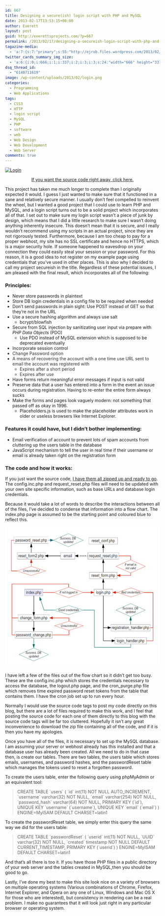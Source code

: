 ```yaml
---
id: 667
title: Designing a secure(ish) login script with PHP and MySQL
date: 2013-02-17T13:53:15+00:00
author: Everett
layout: post
guid: http://everettsprojects.com/?p=667
permalink: /2013/02/17/designing-a-secureish-login-script-with-php-and-mysql/
tagazine-media:
  - 'a:7:{s:7:"primary";s:55:"http://ejrob.files.wordpress.com/2013/02/flowchart3.png";s:6:"images";a:3:{s:50:"http://ejrob.files.wordpress.com/2013/02/login.png";a:6:{s:8:"file_url";s:50:"http://ejrob.files.wordpress.com/2013/02/login.png";s:5:"width";i:666;s:6:"height";i:337;s:4:"type";s:5:"image";s:4:"area";i:224442;s:9:"file_path";b:0;}s:55:"http://ejrob.files.wordpress.com/2013/02/flowchart3.png";a:6:{s:8:"file_url";s:55:"http://ejrob.files.wordpress.com/2013/02/flowchart3.png";s:5:"width";i:1056;s:6:"height";i:816;s:4:"type";s:5:"image";s:4:"area";i:861696;s:9:"file_path";b:0;}s:63:"http://ejrob.files.wordpress.com/2013/02/flowchart-coloured.png";a:6:{s:8:"file_url";s:63:"http://ejrob.files.wordpress.com/2013/02/flowchart-coloured.png";s:5:"width";i:1056;s:6:"height";i:816;s:4:"type";s:5:"image";s:4:"area";i:861696;s:9:"file_path";b:0;}}s:6:"videos";a:0:{}s:11:"image_count";i:3;s:6:"author";s:8:"15236702";s:7:"blog_id";s:8:"14753287";s:9:"mod_stamp";s:19:"2013-02-17 22:14:27";}'
twitter_cards_summary_img_size:
  - 'a:6:{i:0;i:666;i:1;i:337;i:2;i:3;i:3;s:24:"width="666" height="337"";s:4:"bits";i:8;s:4:"mime";s:9:"image/png";}'
dsq_thread_id:
  - "6140711619"
image: /wp-content/uploads/2013/02/login.png
categories:
  - Programming
  - Web Applications
tags:
  - CSS3
  - HTTP
  - login script
  - MySQL
  - PHP
  - software
  - web
  - Web Design
  - Web Development
  - Web Server
comments: true
---
```

[<img class="aligncenter size-large wp-image-788" alt="Login" src="/wp-content/uploads/2013/02/login.png?w=594" width="594" height="300" srcset="/wp-content/uploads/2013/02/login.png 666w, /wp-content/uploads/2013/02/login-300x151.png 300w" sizes="(max-width: 594px) 100vw, 594px" />](/wp-content/uploads/2013/02/login.png)

<p style="text-align:center;">
  <a href="/phplogin/phpLogin.zip">If you want the source code right away, click here.</a>
</p>

This project has taken me much longer to complete than I originally expected it would. I guess I just wanted to make sure that it functioned in a sane and relatively secure manner. I usually don&#8217;t feel compelled to reinvent the wheel, but I wanted a good project that I could use to learn PHP and MySQL, and a login script turns out to be a solid project which incorporates all of that. I set out to make sure my login script wasn&#8217;t a piece of junk by design, which means that I did a little research to make sure I wasn&#8217;t doing anything inherently insecure. This doesn&#8217;t mean that it is secure, and I really wouldn&#8217;t recommend using my scripts in an actual project, since they are not rigorously tested. Furthermore, because I am too cheap to pay for a proper webhost, my site has no SSL certificate and hence no HTTPS, which is a major security hole. If someone happened to eavesdrop on your connection they could easily steal your session or your password. For this reason, it is a good idea to not register on my example page using credentials that you&#8217;ve used in other places. This is also why I decided to call my project secureish in the title. Regardless of these potential issues, I am pleased with the final result, which incorporates all of the following:

### Principles:

  * <span style="line-height:13px;">Never store passwords in plaintext</span>
  * Store DB login credentials in a config file to be required when needed
  * Don&#8217;t send passwords in plain sight: Use POST instead of GET so that they&#8217;re not in the URL
  * Use a secure hashing algorithm and always use salt
      * bcrypt/blowfish
  * Secure from SQL injection by sanitizating user input via prepare with _PHP Data Objects_ (PDO)
      * Use PDO instead of MySQL extension which is supposed to be deprecated eventually
  * Incorporate session control
  * <span style="color:#333333;">Change Password option</span>
  * <span style="color:#333333;">A means of recovering the account with a one time use URL sent to email the account was registered with</span>
      * <span style="color:#333333;">Expires after a short period</span>
      * <span style="color:#333333;">Expires after use</span>
  * Have forms return meaningful error messages if input is not valid
  * Preserve data that a user has entered into a form in the event an issue occurs during registration. Having to re-enter the entire form always sucks
  * Make the forms and pages look vaguely modern: not something that passed off as okay in 1996.
      * Placeholders.js is used to make the placeholder attributes work in older or useless browsers like Internet Explorer.

### Features it could have, but I didn&#8217;t bother implementing:

  * <span style="line-height:13px;">Email verification of account to prevent lots of spam accounts from cluttering up the users table in the database</span>
  * JavaScript mechanism to tell the user in real time if their username or email is already taken right on the registration form

### The code and how it works:

If you just want the source code, [I have them all zipped up and ready to go](/phplogin/phpLogin.zip). The config.inc.php and request_reset.php files will need to be updated with your own site specific information, such as base URLs and database login credentials.

Because it would take a lot of words to describe the interactions between all of the files, I&#8217;ve decided to condense that information into a flow chart. The index.php page is assumed to be the starting point and coloured blue to reflect this.

[<img class="aligncenter size-large wp-image-807" alt="flowchart" src="/wp-content/uploads/2013/02/flowchart-coloured.png?w=594" width="594" height="459" />](/wp-content/uploads/2013/02/flowchart-coloured.png)

I have left a few of the files out of the flow chart so it didn&#8217;t get too busy. These are the config.inc.php which stores the credentials necessary to access the database, the logout.php page, and the cron_purge.php file which removes time expired password reset tokens from the table that contains them. I have the cron job set up to run every hour.

Normally I would use the source code tags to post my code directly on this blog, but there are a lot of files required to make this work, and I feel that posting the source code for each one of them directly to this blog with the source code tags will be far too cluttered. Hopefully it isn&#8217;t any great inconvenience to download the zip file containing all of the code, and if it is then you have my apologies.

Once you have all of the files, it is necessary to set up the MySQL database. I am assuming your server or webhost already has this installed and that a database user has already been created. All we need to do in that case then, is create our tables. There are two tables, the users table which stores emails, usernames, and password hashes, and the passwordReset table which manages the tokens used to reset a forgotten password.

To create the users table, enter the following query using phpMyAdmin or an equivalent tool:

> CREATE TABLE \`users\` (
> \`id\` int(11) NOT NULL AUTO_INCREMENT,
> \`username\` varchar(32) NOT NULL,
> \`email\` varchar(254) NOT NULL,
> \`password_hash\` varchar(64) NOT NULL,
> PRIMARY KEY (\`id\`),
> UNIQUE KEY \`username\` (\`username\`),
> UNIQUE KEY \`email\` (\`email\`)
> ) ENGINE=MyISAM DEFAULT CHARSET=latin1

To create the passwordReset table, we simply enter this query the same way we did for the users table:

> CREATE TABLE \`passwordReset\` (
> \`userid\` int(11) NOT NULL,
> \`UUID\` varchar(32) NOT NULL,
> \`created\` timestamp NOT NULL DEFAULT CURRENT_TIMESTAMP,
> PRIMARY KEY (\`userid\`)
> ) ENGINE=MyISAM DEFAULT CHARSET=latin1

And that&#8217;s all there is too it. If you have those PHP files in a public directory of your web server and the tables created in MySQL,then you should be good to go.

Lastly, I&#8217;ve done my best to make this site look nice on a variety of browsers on multiple operating systems (Various combinations of Chrome, Firefox, Internet Explorer, and Opera on any one of Linux, Windows and Mac OS X for those who are interested), but consistency in rendering can be a real problem. I make no guarantees that it will look just right in any particular browser or operating system.
